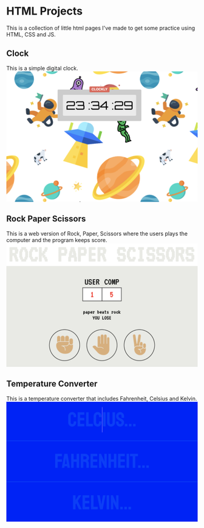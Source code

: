 # HTML Projects
This is a collection of little html pages I've made to get some practice using HTML, CSS and JS. 



## Clock
This is a simple digital clock.
![image](images/clock.png)

## Rock Paper Scissors
This is a web version of Rock, Paper, Scissors where the users plays the computer and the program keeps score.
![image](images/rps.png)

## Temperature Converter
This is a temperature converter that includes Fahrenheit, Celsius and Kelvin. 
![image](images/temp.png)